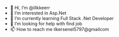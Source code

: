 - 👋 Hi, I’m @illkkeerr
- 👀 I’m interested in Asp.Net
- 🌱 I’m currently learning Full Stack .Net Developer
- 🤝 I’m looking for help with find job
- 📫 How to reach me ilkersenel5797@gmailcom

<!---
illkkeerr/illkkeerr is a ✨ special ✨ repository because its `README.md` (this file) appears on your GitHub profile.
You can click the Preview link to take a look at your changes.
--->
